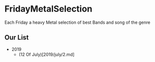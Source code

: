 # FridayMetalSelection
Each Friday a heavy Metal selection of best Bands and song of the genre


Our List
---


* 2019
	* (12 Of July)[2019/july/2.md]

